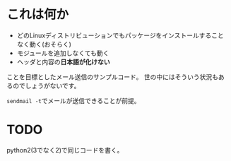 # これは何か

- どのLinuxディストリビューションでもパッケージをインストールすることなく動く(おそらく)
- モジュールを追加しなくても動く
- ヘッダと内容の**日本語が化けない**

ことを目標としたメール送信のサンプルコード。
世の中にはそういう状況もあるのでしょうがないです。

`sendmail -t`でメールが送信できることが前提。


# TODO

python2(3でなく2)で同じコードを書く。
